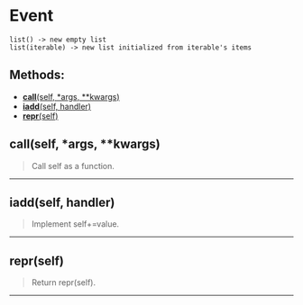 # Event 
 ```
 list() -> new empty list
list(iterable) -> new list initialized from iterable's items 
```
## Methods: 
* [__call__(self, *args, **kwargs)](#__call__self-*args-**kwargs) 
* [__iadd__(self, handler)](#__iadd__self-handler) 
* [__repr__(self)](#__repr__self) 
## __call__(self, *args, **kwargs) 

  

 > Call self as a function. 

 --- 
## __iadd__(self, handler) 

  

 > Implement self+=value. 

 --- 
## __repr__(self) 

  

 > Return repr(self). 

 --- 
